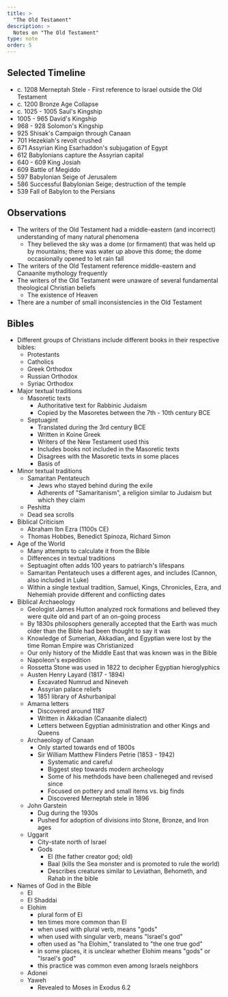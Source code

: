 ```yaml
---
title: >
  "The Old Testament"
description: >
  Notes on "The Old Testament"
type: note
order: 5
---
```


## Selected Timeline

- c. 1208 Merneptah Stele - First reference to Israel outside the Old Testament
- c. 1200 Bronze Age Collapse
- c. 1025 - 1005 Saul's Kingship
- 1005 - 965 David's Kingship
- 968 - 928 Solomon's Kingship
- 925 Shisak's Campaign through Canaan
- 701 Hezekiah's revolt crushed
- 671 Assyrian King Esarhaddon's subjugation of Egypt
- 612 Babylonians capture the Assyrian capital
- 640 - 609 King Josiah
- 609 Battle of Megiddo
- 597 Babylonian Seige of Jerusalem
- 586 Successful Babylonian Seige; destruction of the temple
- 539 Fall of Babylon to the Persians

## Observations

- The writers of the Old Testament had a middle-eastern (and incorrect) understanding of many natural phenomena
  - They believed the sky was a dome (or firmament) that was held up by mountains; there was water up above this dome; the dome occasionally opened to let rain fall
- The writers of the Old Testament reference middle-eastern and Canaanite mythology frequently
- The writers of the Old Testament were unaware of several fundamental theological Christian beliefs
  - The existence of Heaven
- There are a number of small inconsistencies in the Old Testament

## Bibles

- Different groups of Christians include different books in their respective bibles:
  - Protestants
  - Catholics
  - Greek Orthodox
  - Russian Orthodox
  - Syriac Orthodox
- Major textual traditions
  - Masoretic texts
    - Authoritative text for Rabbinic Judaism
    - Copied by the Masoretes between the 7th - 10th century BCE
  - Septuagint
    - Translated during the 3rd century BCE
    - Written in Koine Greek
    - Writers of the New Testament used this
    - Includes books not included in the Masoretic texts
    - Disagrees with the Masoretic texts in some places
    - Basis of 
- Minor textual traditions
  - Samaritan Pentateuch
    - Jews who stayed behind during the exile
    - Adherents of "Samaritanism", a religion similar to Judaism but which they claim 
  - Peshitta
  - Dead sea scrolls
- Biblical Criticism
  - Abraham Ibn Ezra (1100s CE)
  - Thomas Hobbes, Benedict Spinoza, Richard Simon
- Age of the World
  - Many attempts to calculate it from the Bible
  - Differences in textual traditions
  - Septuagint often adds 100 years to patriarch's lifespans
  - Samaritan Pentateuch uses a different ages, and includes (Cannon, also included in Luke)
  - Within a single textual tradition, Samuel, Kings, Chronicles, Ezra, and Nehemiah provide different and conflicting dates
- Biblical Archaeology
  - Geologist James Hutton analyzed rock formations and believed they were quite old and part of an on-going process
  - By 1830s philosophers generally accepted that the Earth was much older than the Bible had been thought to say it was
  - Knowledge of Sumerian, Akkadian, and Egyptian were lost by the time Roman Empire was Christianized
  - Our only history of the Middle East that was known was in the Bible
  - Napoleon's expedition
  - Rossetta Stone was used in 1822 to decipher Egyptian hieroglyphics
  - Austen Henry Layard (1817 - 1894)
    - Excavated Numrud and Nineveh
    - Assyrian palace reliefs
    - 1851 library of Ashurbanipal
  - Amarna letters
    - Discovered around 1187
    - Written in Akkadian (Canaanite dialect)
    - Letters between Egyptian administration and other Kings and Queens
  - Archaeology of Canaan
    - Only started towards end of 1800s
    - Sir William Matthew Flinders Petrie (1853 - 1942)
        - Systematic and careful
        - Biggest step towards modern archeology
        - Some of his methdods have been challeneged and revised since
        - Focused on pottery and small items vs. big finds
        - Discovered Merneptah stele in 1896
  - John Garstein
    - Dug during the 1930s
    - Pushed for adoption of divisions into Stone, Bronze, and Iron ages
  - Uggarit
    - City-state north of Israel
    - Gods
      - El (the father creator god; old)
      - Baal (kills the Sea monster and is promoted to rule the world)
      - Describes creatures similar to Leviathan, Behometh, and Rahab in the bible
- Names of God in the Bible
  - El
  - El Shaddai
  - Elohim
    - plural form of El
    - ten times more common than El
    - when used with plural verb, means "gods"
    - when used with singular verb, means "Israel's god"
    - often used as "ha Elohim," translated to "the one true god"
    - in some places, it is unclear whether Elohim means "gods" or "Israel's god"
    - this practice was common even among Israels neighbors
  - Adonei
  - Yaweh
    - Revealed to Moses in Exodus 6.2
